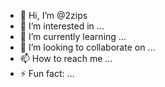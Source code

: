 - 👋 Hi, I’m @2zips
- 👀 I’m interested in ...
- 🌱 I’m currently learning ...
- 💞️ I’m looking to collaborate on ...
- 📫 How to reach me ...
- ⚡ Fun fact: ...

<!---
2zips/2zips is a ✨ special ✨ repository because its `README.md` (this file) appears on your GitHub profile.
You can click the Preview link to take a look at your changes.
--->
